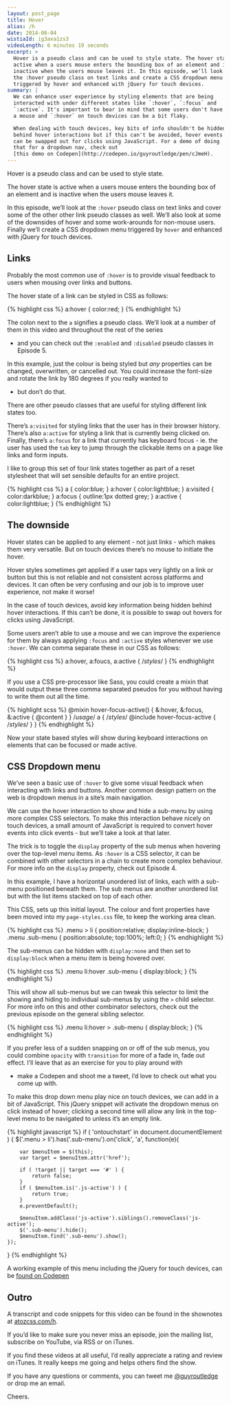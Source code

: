 ```yaml
---
layout: post_page
title: Hover
alias: /h
date: 2014-06-04
wistiaId: ig3axa1zs3
videoLength: 6 minutes 19 seconds
excerpt: >
  Hover is a pseudo class and can be used to style state. The hover state is 
  active when a users mouse enters the bounding box of an element and is 
  inactive when the users mouse leaves it. In this episode, we’ll look at 
  the :hover pseudo class on text links and create a CSS dropdown menu 
  triggered by hover and enhanced with jQuery for touch devices.
summary: |
  We can enhance user experience by styling elements that are being
  interacted with under different states like `:hover`, `:focus` and
  `:active`. It's important to bear in mind that some users don't have
  a mouse and `:hover` on touch devices can be a bit flaky. 

  When dealing with touch devices, key bits of info shouldn't be hidden
  behind hover interactions but if this can't be avoided, hover events
  can be swapped out for clicks using JavaScript. For a demo of doing
  that for a dropdown nav, check out 
  [this demo on Codepen](http://codepen.io/guyroutledge/pen/cJmeH).
---
```


Hover is a pseudo class and can be used to style state.

The hover state is active when a users mouse enters the bounding box of
an element and is inactive when the users mouse leaves it.

In this episode, we’ll look at the `:hover` pseudo class on text links and
cover some of the other other link pseudo classes as well. We’ll also
look at some of the downsides of hover and some work-arounds for
non-mouse users. Finally we’ll create a CSS dropdown menu triggered by
`hover` and enhanced with jQuery for touch devices.

## Links

Probably the most common use of `:hover` is to provide visual feedback to
users when mousing over links and buttons.

The hover state of a link can be styled in CSS as follows:

{% highlight css %}
a:hover { color:red; }
{% endhighlight %}

The colon next to the `a` signifies a pseudo class. We’ll look at
a number of them in this video and throughout the rest of the series
- and you can check out the `:enabled` and `:disabled` pseudo classes in
Episode 5.

In this example, just the colour is being styled but *any* properties
can be changed, overwritten, or cancelled out. You could increase the
font-size and rotate the link by 180 degrees if you really wanted to
- but don’t do that.

There are other pseudo classes that are useful for styling different
link states too.

There’s `a:visited` for styling links that the user has in their browser
history.  There’s also `a:active` for styling a link that is currently
being clicked on. Finally, there’s `a:focus` for a link that currently
has keyboard focus - ie. the user has used the `tab` key to jump through
the clickable items on a page like links and form inputs.

I like to group this set of four link states together as part of a reset
stylesheet that will set sensible defaults for an entire project.

{% highlight css %}
a { color:blue; }
a:hover { color:lightblue; }
a:visited { color:darkblue; }
a:focus { outline:1px dotted grey; }
a:active { color:lightblue; }
{% endhighlight %}

## The downside

Hover states can be applied to any element - not just links - which
makes them very versatile. But on touch devices there’s no mouse to
initiate the hover. 

Hover styles sometimes get applied if a user taps very lightly on a link
or button but this is not reliable and not consistent across platforms
and devices. It can often be very confusing and our job is to improve
user experience, not make it worse! 

In the case of touch devices, avoid key information being hidden behind
hover interactions. If this can’t be done, it is possible to swap out
hovers for clicks using JavaScript.

Some users aren’t able to use a mouse and we can improve the experience
for them by always applying `:focus` and `:active` styles whenever we
use `:hover`. We can comma separate these in our CSS as follows:

{% highlight css %}
a:hover,
a:foucs,
a:active {
	/*styles*/
}
{% endhighlight %}

If you use a CSS pre-processor like Sass, you could create a mixin that
would output these three comma separated pseudos for you without having
to write them out all the time.

{% highlight scss %}
@mixin hover-focus-active() {
	&:hover,
	&:focus,
	&:active { @content }
}
/*usage*/
a { 
	/*styles*/
	@include hover-focus-active {
		/*styles*/
	}
}
{% endhighlight %}

Now your state based styles will show during keyboard interactions on 
elements that can be focused or made active.

## CSS Dropdown menu

We’ve seen a basic use of `:hover` to give some visual feedback when
interacting with links and buttons. Another common design pattern on the
web is dropdown menus in a site’s main navigation. 

We can use the hover interaction to show and hide a sub-menu by using
more complex CSS selectors. To make this interaction behave nicely on
touch devices, a small amount of JavaScript is required to convert hover
events into click events - but we’ll take a look at that later.

The trick is to toggle the `display` property of the sub menus when
hovering over the top-level menu items. As `:hover` is a CSS selector,
it can be combined with other selectors in a chain to create more
complex behaviour. For more info on the `display` property, check out
Episode 4.

In this example, I have a horizontal unordered list of links, each with
a sub-menu positioned beneath them. The sub menus are another unordered
list but with the list items stacked on top of each other.

This CSS, sets up this initial layout. The colour and font properties
have been moved into my `page-styles.css` file, to keep the working area
clean.

{% highlight css %}
.menu > li {
	position:relative;
	display:inline-block;
}
.menu .sub-menu {
	position:absolute;
	top:100%;
	left:0;
}
{% endhighlight %}

The sub-menus can be hidden with `display:none` and then set to
`display:block` when a menu item is being hovered over. 

{% highlight css %}
.menu li:hover .sub-menu {
	display:block;
}
{% endhighlight %}

This will show all sub-menus but we can tweak this selector to limit the
showing and hiding to individual sub-menus by using the `>` child selector.
For more info on this and other combinator selectors, check out the
previous episode on the general sibling selector.

{% highlight css %}
.menu li:hover > .sub-menu { 
	display:block; 
}
{% endhighlight %}

If you prefer less of a sudden snapping on or off of the sub menus, you
could combine `opacity` with `transition` for more of a fade in, fade
out effect. I’ll leave that as an exercise for you to play around with
- make a Codepen and shoot me a tweet, I’d love to check out what you
come up with.

To make this drop down menu play nice on touch devices, we can add in
a bit of JavaScript. This jQuery snippet will activate the dropdown
menus on click instead of hover; clicking a second time will allow any
link in the top-level menu to be navigated to unless it’s an empty link.

{% highlight javascript %}
if ( 'ontouchstart' in document.documentElement ) {
	$('.menu > li').has('.sub-menu').on('click', 'a', function(e){

		var $menuItem = $(this);
		var target = $menuItem.attr('href');

		if ( !target || target === '#' ) {
			return false;
		}
		if ( $menuItem.is('.js-active') ) {
			return true;
		}
		e.preventDefault();

		$menuItem.addClass('js-active').siblings().removeClass('js-active');
		$('.sub-menu').hide();
		$menuItem.find('.sub-menu').show();
	});
}
{% endhighlight %}

A working example of this menu including the jQuery for touch devices,
can be [found on Codepen](http://codepen.io/guyroutledge/pen/cJmeH)

## Outro

A transcript and code snippets for this video can be found in the
shownotes at [atozcss.com/h](http://www.atozcss.com/h).

If you’d like to make sure you never miss an episode, join the mailing
list, subscribe on YouTube, via RSS or on iTunes.

If you find these videos at all useful, I’d really appreciate a rating
and review on iTunes. It really keeps me going and helps others find the
show.

If you have any questions or comments, you can tweet me
[@guyroutledge](http://www.twitter.com/guyroutledge) or drop me an
email.

Cheers.
